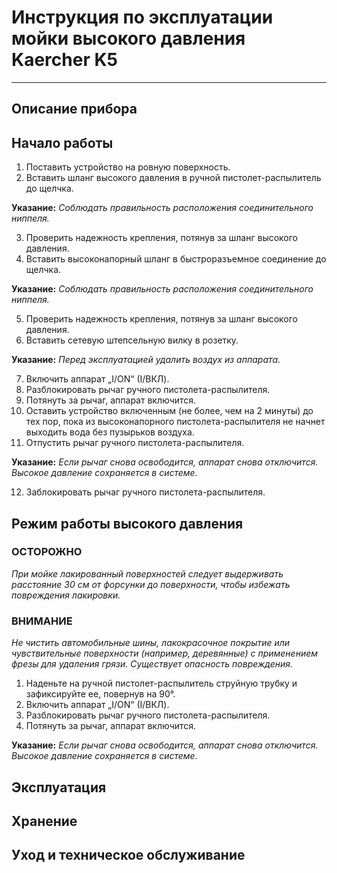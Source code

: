 # Инструкция по эксплуатации мойки высокого давления Kaercher K5
---
## Описание прибора

## Начало работы
1. Поставить устройство на ровную поверхность.
2. Вставить шланг высокого давления в ручной пистолет-распылитель до щелчка.

**Указание:**  *Соблюдать правильность расположения соединительного ниппеля.*

3. Проверить надежность крепления, потянув за
шланг высокого давления.
4. Вставить высоконапорный шланг в быстроразъемное соединение до щелчка.

**Указание:** *Соблюдать правильность расположения соединительного ниппеля.*

5. Проверить надежность крепления, потянув за
шланг высокого давления.
6. Вставить сетевую штепсельную вилку в розетку.

**Указание:** *Перед эксплуатацией удалить воздух из аппарата.*

7. Включить аппарат „I/ON“ (I/ВКЛ).
8. Разблокировать рычаг ручного пистолета-распылителя.
9. Потянуть за рычаг, аппарат включится.
10. Оставить устройство включенным (не более,
чем на 2 минуты) до тех пор, пока из высоконапорного пистолета-распылителя не начнет выходить вода без пузырьков воздуха.
11. Отпустить рычаг ручного пистолета-распылителя.

**Указание:** *Если рычаг снова освободится, аппарат снова отключится. Высокое давление сохраняется в системе.*

12. Заблокировать рычаг ручного пистолета-распылителя.

## Режим работы высокого давления

### ОСТОРОЖНО

*При мойке лакированный поверхностей следует
выдерживать расстояние 30 см от форсунки до
поверхности, чтобы избежать повреждения лакировки.*

### ВНИМАНИЕ
*Не чистить автомобильные шины, лакокрасочное
покрытие или чувствительные поверхности (например, деревянные) с применением фрезы для
удаления грязи. Существует опасность повреждения.*

1. Наденьте на ручной пистолет-распылитель струйную трубку и зафиксируйте ее, повернув на 90°.
2. Включить аппарат „I/ON“ (I/ВКЛ).
3. Разблокировать рычаг ручного пистолета-распылителя.
4. Потянуть за рычаг, аппарат включится.

**Указание:** *Если рычаг снова освободится, аппарат снова отключится. Высокое давление сохраняется в системе.*

## Эксплуатация

## Хранение

## Уход и техническое обслуживание

